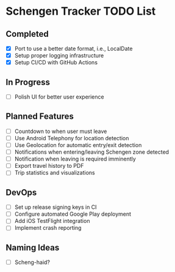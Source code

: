 # Schengen Tracker TODO List

## Completed
- [x] Port to use a better date format, i.e., LocalDate
- [x] Setup proper logging infrastructure
- [x] Setup CI/CD with GitHub Actions

## In Progress
- [ ] Polish UI for better user experience

## Planned Features
- [ ] Countdown to when user must leave
- [ ] Use Android Telephony for location detection
- [ ] Use Geolocation for automatic entry/exit detection
- [ ] Notifications when entering/leaving Schengen zone detected
- [ ] Notification when leaving is required imminently
- [ ] Export travel history to PDF
- [ ] Trip statistics and visualizations

## DevOps
- [ ] Set up release signing keys in CI
- [ ] Configure automated Google Play deployment
- [ ] Add iOS TestFlight integration
- [ ] Implement crash reporting

## Naming Ideas
- [ ] Scheng-haid?
